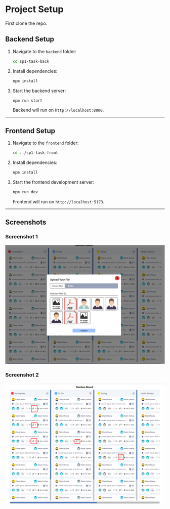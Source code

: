 # Project Setup

First clone the repo.

## Backend Setup

1. Navigate to the `backend` folder:

   ```bash
   cd sp1-task-back
   ```

2. Install dependencies:

   ```bash
   npm install
   ```

3. Start the backend server:

   ```bash
   npm run start
   ```

   Backend will run on `http://localhost:8000`.

---

## Frontend Setup

1. Navigate to the `frontend` folder:

   ```bash
   cd ../sp1-task-front
   ```

2. Install dependencies:

   ```bash
   npm install
   ```

3. Start the frontend development server:

   ```bash
   npm run dev
   ```

   Frontend will run on `http://localhost:5173`.

---

## Screenshots

### Screenshot 1

![SS 1](assets/ss_0.png)

### Screenshot 2

![SS 2](assets/ss_1.png)
